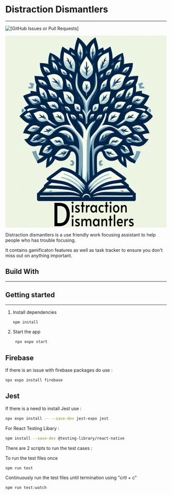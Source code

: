 # Distraction Dismantlers
---
![[GitHub Issues or Pull Requests]](https://img.shields.io/github/issues/Nicholas-Cheng-De-Fei/Distraction-Dismantlers?style=for-the-badge&link=https%3A%2F%2Fgithub.com%2FNicholas-Cheng-De-Fei%2FDistraction-Dismantlers%2Fissues)



<!-- PROJECT LOGO -->
<div>
   <img src = "assets\images\App-icon\app logo.png" width="600" height="600" align = "center">
</div>

Distraction dismantlers is a use friendly work focusing assistant to help people who has trouble focusing.

It contains gamificaton features as well as task tracker to ensure you don't miss out on anything important.

## Build With
---


## Getting started
---

1. Install dependencies

   ```bash
   npm install
   ```

2. Start the app

   ```bash
    npx expo start
   ```

## Firebase

If there is an issue with firebase packages do use :

```bash
npx expo install firebase
```

## Jest

If there is a need to install Jest use :

```bash
npx expo install -- --save-dev jest-expo jest
```

For React Testing Libary :
```bash
npm install --save-dev @testing-library/react-native
```

There are 2 scripts to run the test cases :

To run the test files once
```bash
npm run test
```

Continuously run the test files until termination using "crtl + c"
```bash
npm run test:watch
```